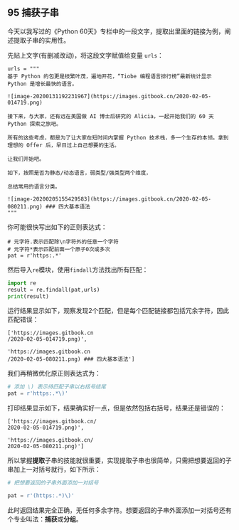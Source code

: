 ## 95 捕获子串

今天以我写过的《Python 60天》专栏中的一段文字，提取出里面的链接为例，阐述提取子串的实用性。

先贴上文字(有删减改动)，将这段文字赋值给变量 `urls`：

```
urls = """
基于 Python 的包更是枝繁叶茂，遍地开花，“Tiobe 编程语言排行榜”最新统计显示 Python 是增长最快的语言。

![image-20200131192231967](https://images.gitbook.cn/2020-02-05-014719.png)

接下来，与大家，还有远在美国做 AI 博士后研究的 Alicia，一起开始我们的 60 天 Python 探索之旅吧。

所有的这些考虑，都是为了让大家在短时间内掌握 Python 技术栈，多一个生存的本领。拿到理想的 Offer 后，早日过上自己想要的生活。

让我们开始吧。

如下，按照是否为静态/动态语言，弱类型/强类型两个维度，

总结常用的语言分类。

![image-20200205155429583](https://images.gitbook.cn/2020-02-05-080211.png) ### 四大基本语法
"""
```

你可能很快写出如下的正则表达式：

```
# 元字符.表示匹配除\n字符外的任意一个字符
# 元字符*表示匹配前面一个原子0次或多次
pat = r'https:.*' 
```

然后导入`re`模块，使用`findall`方法找出所有匹配：

```python
import re
result = re.findall(pat,urls)
print(result)
```

运行结果显示如下，观察发现2个匹配，但是每个匹配链接都包括冗余字符，因此匹配错误：

```
['https://images.gitbook.cn
/2020-02-05-014719.png)',

'https://images.gitbook.cn
/2020-02-05-080211.png) ### 四大基本语法']
```

我们再稍微优化原正则表达式为：

```python
# 添加 \) 表示待匹配子串以右括号结尾
pat = r'https:.*\)'
```

打印结果显示如下，结果确实好一点，但是依然包括右括号，结果还是错误的：

```
['https://images.gitbook.cn/
2020-02-05-014719.png)', 

'https://images.gitbook.cn/
2020-02-05-080211.png)']
```

所以掌握**提取**子串的技能就很重要，实现提取子串也很简单，只需把想要返回的子串加上一对括号就行，如下所示：

```python
# 把想要返回的子串外面添加一对括号

pat = r'(https:.*)\)'
```

此时返回结果完全正确，无任何多余字符。想要返回的子串外面添加一对括号还有个专业叫法：**捕获**或**分组**。